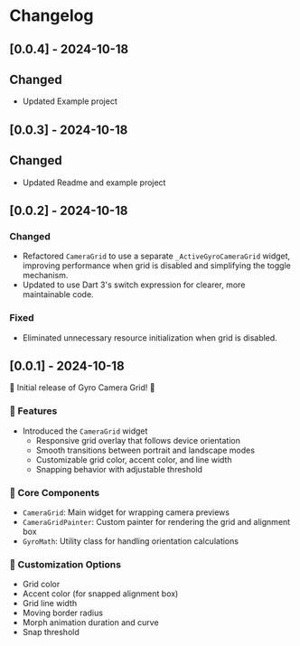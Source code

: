 # Changelog

## [0.0.4] - 2024-10-18

## Changed
 - Updated Example project

## [0.0.3] - 2024-10-18

## Changed
 - Updated Readme and example project

## [0.0.2] - 2024-10-18

### Changed
- Refactored `CameraGrid` to use a separate `_ActiveGyroCameraGrid` widget, improving performance when grid is disabled and simplifying the toggle mechanism.
- Updated to use Dart 3's switch expression for clearer, more maintainable code.

### Fixed
- Eliminated unnecessary resource initialization when grid is disabled.

## [0.0.1] - 2024-10-18

🎉 Initial release of Gyro Camera Grid! 🎉

### 🚀 Features

- Introduced the `CameraGrid` widget
  - Responsive grid overlay that follows device orientation
  - Smooth transitions between portrait and landscape modes
  - Customizable grid color, accent color, and line width
  - Snapping behavior with adjustable threshold

### 🧰 Core Components

- `CameraGrid`: Main widget for wrapping camera previews
- `CameraGridPainter`: Custom painter for rendering the grid and alignment box
- `GyroMath`: Utility class for handling orientation calculations

### 🎨 Customization Options

- Grid color
- Accent color (for snapped alignment box)
- Grid line width
- Moving border radius
- Morph animation duration and curve
- Snap threshold
